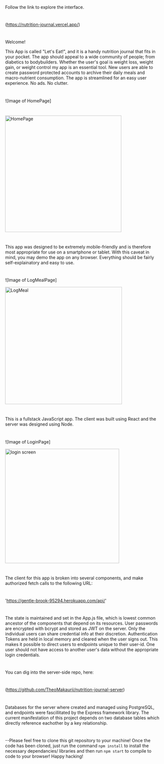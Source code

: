 Follow the link to explore the interface. 
#
(https://nutrition-journal.vercel.app/)
#

Welcome!

This App is called "Let's Eat!", and it is a handy nutrition journal that fits in your pocket. The app should appeal to a wide community of people; from diabetics to bodybuilders. Whether the user's goal is weight loss, weight gain, or weight control my app is an essential tool. New users are able to create password protected accounts to archive their daily meals and macro-nutrient consumption. The app is streamlined for an easy user experience. No ads. No clutter.
#
![Image of HomePage]
#
<img width="376" alt="HomePage" src="https://user-images.githubusercontent.com/63071655/96465120-9ab34900-11f6-11eb-86c4-cbdf45ba0b38.png">

#
This app was designed to be extremely mobile-friendly and is therefore most appropriate for use on a smartphone or tablet. With this caveat in mind, you may demo the app on any browser. Everything should be fairly self-explainatory and easy to use. 
#
![Image of LogMealPage]

<img width="378" alt="LogMeal" src="https://user-images.githubusercontent.com/63071655/96465365-e239d500-11f6-11eb-91c7-510da1a43b1e.png">


#
This is a fullstack JavaScript app. The client was built using React and the server was designed using Node. 
#
![Image of LoginPage]

<img width="369" alt="login screen" src="https://user-images.githubusercontent.com/63071655/96465453-fbdb1c80-11f6-11eb-8f7c-5888292b6651.png">


#
The client for this app is broken into several components, and make authorized fetch calls to the following URL: 
#
'https://gentle-brook-95294.herokuapp.com/api/'
#
The state is maintained and set in the App.js file, which is lowest common ancestor of the components that depend on its resources. User passwords are encrypted with bcrypt and stored as JWT on the server. Only the individual users can share credential info at their discretion. Authentication Tokens are held in local memory and cleared when the user signs out. This makes it possible to direct users to endpoints unique to their user-id. One user should not have access to another user's data without the appropriate login credentials.
#
You can dig into the server-side repo, here: 
#
(https://github.com/TheoMakaurii/nutrition-journal-server)
#
Databases for the server where created and managed using PostgreSQL, and endpoints were fascillitated by the Express framework library. The current manifestation of this project depends on two database tables which directly reference eachother by a key relationship. 
#
#
#
#
--Please feel free to clone this git repository to your machine! Once the code has been cloned, just run the command `npm install` to install the necessary dependancies/ libraries and then run `npm start` to compile to code to your browser! Happy hacking!
